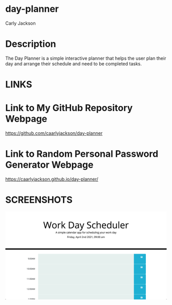 # day-planner
Carly Jackson

# Description
The Day Planner is a simple interactive planner that helps the user plan their day and arrange their schedule and need to be completed tasks.

# LINKS
# Link to My GitHub Repository Webpage
https://github.com/caarlyjackson/day-planner

# Link to Random Personal Password Generator Webpage
https://caarlyjackson.github.io/day-planner/

# SCREENSHOTS
<img src="./Assets/Images/screen-shot-day-planner.png">